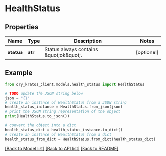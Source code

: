 # HealthStatus


## Properties

Name | Type | Description | Notes
------------ | ------------- | ------------- | -------------
**status** | **str** | Status always contains \&quot;ok\&quot;. | [optional] 

## Example

```python
from ory_kratos_client.models.health_status import HealthStatus

# TODO update the JSON string below
json = "{}"
# create an instance of HealthStatus from a JSON string
health_status_instance = HealthStatus.from_json(json)
# print the JSON string representation of the object
print(HealthStatus.to_json())

# convert the object into a dict
health_status_dict = health_status_instance.to_dict()
# create an instance of HealthStatus from a dict
health_status_from_dict = HealthStatus.from_dict(health_status_dict)
```
[[Back to Model list]](../README.md#documentation-for-models) [[Back to API list]](../README.md#documentation-for-api-endpoints) [[Back to README]](../README.md)


